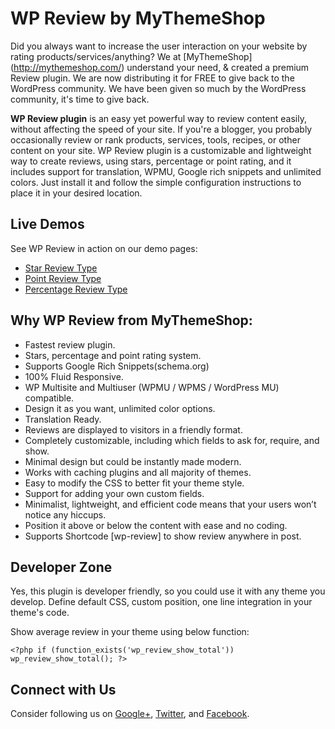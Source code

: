 # WP Review by MyThemeShop

Did you always want to increase the user interaction on your website by rating products/services/anything? We at [MyThemeShop] (http://mythemeshop.com/) understand your need, & created a premium Review plugin. We are now distributing it for FREE to give back to the WordPress community. We have been given so much by the WordPress community, it's time to give back.

**WP Review plugin** is an easy yet powerful way to review content easily, without affecting the speed of your site. If you're a blogger, you probably occasionally review or rank products, services, tools, recipes, or other content on your site. WP Review plugin is a customizable and lightweight way to create reviews, using stars, percentage or point rating, and it includes support for translation, WPMU, Google rich snippets and unlimited colors. Just install it and follow the simple configuration instructions to place it in your desired location.

## Live Demos

See WP Review in action on our demo pages:

* [Star Review Type](http://demo.mythemeshop.com/spike-gaming/2014/03/12/the-12-most-inspirational-female-characters-in-games/)
* [Point Review Type](http://demo.mythemeshop.com/spike-wedding/2014/03/13/top-10-wedding-guest-complaints/)
* [Percentage Review Type](http://demo.mythemeshop.com/spike-health/2014/02/27/high-calorie-foods-you-should-never-eat-before-going-to-bed/)

## Why WP Review from MyThemeShop:

* Fastest review plugin.
* Stars, percentage and point rating system.
* Supports Google Rich Snippets(schema.org)
* 100% Fluid Responsive.
* WP Multisite and Multiuser (WPMU / WPMS / WordPress MU) compatible.
* Design it as you want, unlimited color options.
* Translation Ready.
* Reviews are displayed to visitors in a friendly format.
* Completely customizable, including which fields to ask for, require, and show.
* Minimal design but could be instantly made modern.
* Works with caching plugins and all majority of themes.
* Easy to modify the CSS to better fit your theme style.
* Support for adding your own custom fields.
* Minimalist, lightweight, and efficient code means that your users won’t notice any hiccups.
* Position it above or below the content with ease and no coding.
* Supports Shortcode [wp-review] to show review anywhere in post.

## Developer Zone

Yes, this plugin is developer friendly, so you could use it with any theme you develop. Define default CSS, custom position, one line integration in your theme's code.

Show average review in your theme using below function:

```<?php if (function_exists('wp_review_show_total')) wp_review_show_total(); ?>```

## Connect with Us

Consider following us on [Google+](https://plus.google.com/+Mythemeshop/), [Twitter](https://twitter.com/MyThemeShopTeam), and [Facebook](https://www.facebook.com/MyThemeShop).